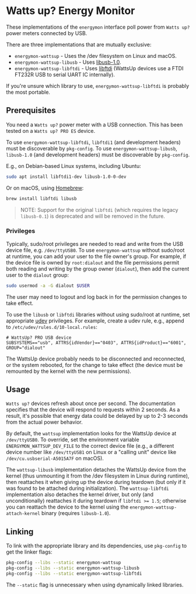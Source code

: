 # Watts up? Energy Monitor

These implementations of the `energymon` interface poll power from `Watts up?` power meters connected by USB.

There are three implementations that are mutually exclusive:

* `energymon-wattsup` - Uses the /dev filesystem on Linux and macOS.
* `energymon-wattsup-libusb` - Uses [libusb-1.0](http://www.libusb.org/wiki/libusb-1.0).
* `energymon-wattsup-libftdi` - Uses [libftdi](https://www.intra2net.com/en/developer/libftdi/) (WattsUp devices use a FTDI FT232R USB to serial UART IC internally).

If you're unsure which library to use, `energymon-wattsup-libftdi` is probably the most portable.

## Prerequisites

You need a `Watts up?` power meter with a USB connection.
This has been tested on a `Watts up? PRO ES` device.

To use `energymon-wattsup-libftdi`, `libftdi1` (and development headers) must be discoverable by `pkg-config`.
To use `energymon-wattsup-libusb`, `libusb-1.0` (and development headers) must be discoverable by `pkg-config`.

E.g., on Debian-based Linux systems, including Ubuntu:

```sh
sudo apt install libftdi1-dev libusb-1.0-0-dev
```

Or on macOS, using [Homebrew](https://brew.sh/):

```sh
brew install libftdi libusb
```

> NOTE: Support for the original `libftdi` (which requires the legacy `libusb-0.1`) is deprecated and will be removed in the future.

### Privileges

Typically, sudo/root privileges are needed to read and write from the USB device file, e.g. `/dev/ttyUSB0`.
To use `energymon-wattsup` without sudo/root at runtime, you can add your user to the file owner's group.
For example, if the device file is owned by `root:dialout` and the file permissions permit both reading and writing by the group owner (`dialout`), then add the current user to the `dialout` group:

```sh
sudo usermod -a -G dialout $USER
```

The user may need to logout and log back in for the permission changes to take effect.

To use the `libusb` or `libftdi` libraries without using sudo/root at runtime, set appropriate [udev](https://en.wikipedia.org/wiki/Udev) privileges.
For example, create a udev rule, e.g., append to `/etc/udev/rules.d/10-local.rules`:

```
# WattsUp? PRO USB device
SUBSYSTEMS=="usb", ATTRS{idVendor}=="0403", ATTRS{idProduct}=="6001", GROUP="dialout"
```

The WattsUp device probably needs to be disconnected and reconnected, or the system rebooted, for the change to take effect (the device must be remounted by the kernel with the new permissions).

## Usage

`Watts up?` devices refresh about once per second.
The documentation specifies that the device will respond to requests within 2 seconds.
As a result, it's possible that energy data could be delayed by up to 2-3 seconds from the actual power behavior.

By default, the `wattsup` implementation looks for the WattsUp device at `/dev/ttyUSB0`.
To override, set the environment variable `ENERGYMON_WATTSUP_DEV_FILE` to the correct device file (e.g., a different device number like `/dev/ttyUSB1` on Linux or a "calling unit" device like `/dev/cu.usbserial-A5015A7F` on macOS).

The `wattsup-libusb` implementation detaches the WattsUp device from the kernel (thus unmounting it from the /dev filesystem in Linux during runtime), then reattaches it when giving up the device during teardown (but only if it was found to be attached during initialization).
The `wattsup-libftdi` implementation also detaches the kernel driver, but only (and unconditionally) reattaches it during teardown if `libftdi >= 1.5`; otherwise you can reattach the device to the kernel using the `energymon-wattsup-attach-kernel` binary (requires `libusb-1.0`).

## Linking

To link with the appropriate library and its dependencies, use `pkg-config` to get the linker flags:

```sh
pkg-config --libs --static energymon-wattsup
pkg-config --libs --static energymon-wattsup-libusb
pkg-config --libs --static energymon-wattsup-libftdi
```

The `--static` flag is unnecessary when using dynamically linked libraries.
